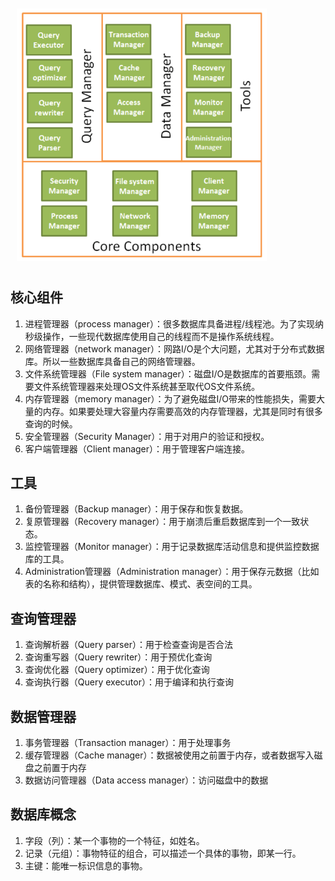 <img src="../../Pic/Subject/Database/database-overview.png" style="width:400px;padding:10px;"/>

## 核心组件
1. 进程管理器（process manager）：很多数据库具备进程/线程池。为了实现纳秒级操作，一些现代数据库使用自己的线程而不是操作系统线程。
2. 网络管理器（network manager）：网路I/O是个大问题，尤其对于分布式数据库。所以一些数据库具备自己的网络管理器。
3. 文件系统管理器（File system manager）：磁盘I/O是数据库的首要瓶颈。需要文件系统管理器来处理OS文件系统甚至取代OS文件系统。
4. 内存管理器（memory manager）：为了避免磁盘I/O带来的性能损失，需要大量的内存。如果要处理大容量内存需要高效的内存管理器，尤其是同时有很多查询的时候。
5. 安全管理器（Security Manager）：用于对用户的验证和授权。
6. 客户端管理器（Client manager）：用于管理客户端连接。
## 工具
1. 备份管理器（Backup manager）：用于保存和恢复数据。
2. 复原管理器（Recovery manager）：用于崩溃后重启数据库到一个一致状态。
3. 监控管理器（Monitor manager）：用于记录数据库活动信息和提供监控数据库的工具。
4. Administration管理器（Administration manager）：用于保存元数据（比如表的名称和结构），提供管理数据库、模式、表空间的工具。
## 查询管理器
1. 查询解析器（Query parser）：用于检查查询是否合法
2. 查询重写器（Query rewriter）：用于预优化查询
3. 查询优化器（Query optimizer）：用于优化查询
4. 查询执行器（Query executor）：用于编译和执行查询
## 数据管理器
1. 事务管理器（Transaction manager）：用于处理事务
2. 缓存管理器（Cache manager）：数据被使用之前置于内存，或者数据写入磁盘之前置于内存
3. 数据访问管理器（Data access manager）：访问磁盘中的数据

## 数据库概念
1. 字段（列）：某一个事物的一个特征，如姓名。
2. 记录（元组）：事物特征的组合，可以描述一个具体的事物，即某一行。
3. 主键：能唯一标识信息的事物。